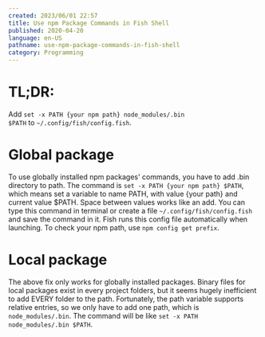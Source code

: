 ```yaml
---
created: 2023/06/01 22:57
title: Use npm Package Commands in Fish Shell
published: 2020-04-20
language: en-US
pathname: use-npm-package-commands-in-fish-shell
category: Programming
---
```


# TL;DR:

Add `set -x PATH {your npm path} node_modules/.bin $PATH` to `~/.config/fish/config.fish`.

# Global package

To use globally installed npm packages' commands, you have to add .bin directory to path. The command is `set -x PATH {your npm path} $PATH`, which means set a variable to name PATH, with value {your path} and current value $PATH. Space between values works like an add. You can type this command in terminal or create a file `~/.config/fish/config.fish` and save the command in it. Fish runs this config file automatically when launching. To check your npm path, use `npm config get prefix`.

# Local package

The above fix only works for globally installed packages. Binary files for local packages exist in every project folders, but it seems hugely inefficient to add EVERY folder to the path. Fortunately, the path variable supports relative entries, so we only have to add one path, which is `node_modules/.bin`. The command will be like `set -x PATH node_modules/.bin $PATH`.
